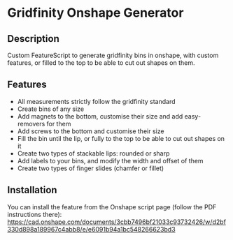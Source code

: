 # Gridfinity Onshape Generator

## Description
Custom FeatureScript to generate gridfinity bins in onshape, with custom features, or filled
to the top to be able to cut out shapes on them.

## Features
* All measurements strictly follow the gridfinity standard
* Create bins of any size
* Add magnets to the bottom, customise their size and add easy-removers for them
* Add screws to the bottom and customise their size
* Fill the bin until the lip, or fully to the top to be able to cut out shapes on it
* Create two types of stackable lips: rounded or sharp
* Add labels to your bins, and modify the width and offset of them
* Create two types of finger slides (chamfer or fillet)

## Installation
You can install the feature from the Onshape script page (follow the PDF instructions there):
https://cad.onshape.com/documents/3cbb7496bf21033c93732426/w/d2bf330d898a189967c4abb8/e/e6091b94a1bc548266623bd3

